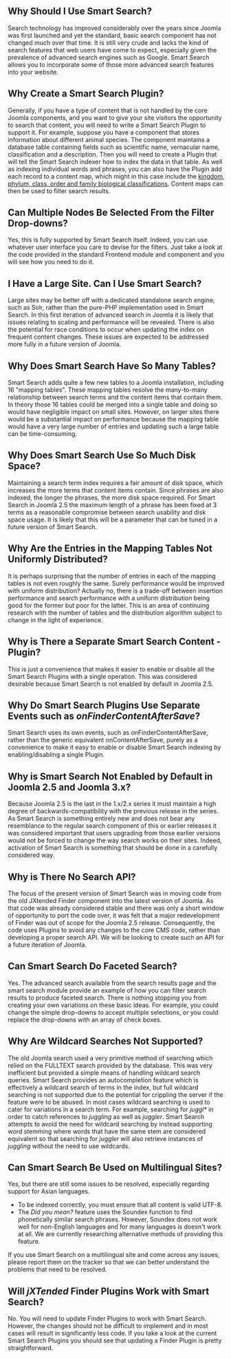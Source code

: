<!-- Filename: Smart_Search_Frequently_Asked_Questions / Display title: Smart Search FAQs -->

## Why Should I Use Smart Search?

Search technology has improved considerably over the years since Joomla
was first launched and yet the standard, basic search component has not
changed much over that time. It is still very crude and lacks the kind
of search features that web users have come to expect, especially given
the prevalence of advanced search engines such as Google. Smart Search
allows you to incorporate some of those more advanced search features
into your website.

## Why Create a Smart Search Plugin?

Generally, if you have a type of content that is not handled by the core
Joomla components, and you want to give your site visitors the
opportunity to search that content, you will need to write a Smart
Search Plugin to support it. For example, suppose you have a component
that stores information about different animal species. The component
maintains a database table containing fields such as scientific name,
vernacular name, classification and a description. Then you will need to
create a Plugin that will tell the Smart Search indexer how to index the
data in that table. As well as indexing individual words and phrases,
you can also have the Plugin add each record to a content map, which
might in this case include the
<a href="https://en.wikipedia.org/wiki/Taxonomy_(biology)"
class="external text" target="_blank"
rel="nofollow noreferrer noopener">kingdom, phylum, class, order and
family biological classifications</a>. Content maps can then be used to
filter search results.

## Can Multiple Nodes Be Selected From the Filter Drop-downs?

Yes, this is fully supported by Smart Search itself. Indeed, you can use
whatever user interface you care to devise for the filters. Just take a
look at the code provided in the standard Frontend module and component
and you will see how you need to do it.

## I Have a Large Site. Can I Use Smart Search?

Large sites may be better off with a dedicated standalone search engine,
such as Solr, rather than the pure-PHP implementation used in Smart
Search. In this first iteration of advanced search in Joomla it is
likely that issues relating to scaling and performance will be revealed.
There is also the potential for race conditions to occur when updating
the index on frequent content changes. These issues are expected to be
addressed more fully in a future version of Joomla.

## Why Does Smart Search Have So Many Tables?

Smart Search adds quite a few new tables to a Joomla installation,
including 16 "mapping tables". These mapping tables resolve the
many-to-many relationship between search terms and the content items
that contain them. In theory those 16 tables could be merged into a
single table and doing so would have negligible impact on small sites.
However, on larger sites there would be a substantial impact on
performance because the mapping table would have a very large number of
entries and updating such a large table can be time-consuming.

## Why Does Smart Search Use So Much Disk Space?

Maintaining a search term index requires a fair amount of disk space,
which increases the more terms that content items contain. Since phrases
are also indexed, the longer the phrases, the more disk space required.
For Smart Search in Joomla 2.5 the maximum length of a phrase has been
fixed at 3 terms as a reasonable compromise between search usability and
disk space usage. It is likely that this will be a parameter that can be
tuned in a future version of Smart Search.

## Why Are the Entries in the Mapping Tables Not Uniformly Distributed?

It is perhaps surprising that the number of entries in each of the
mapping tables is not even roughly the same. Surely performance would be
improved with uniform distribution? Actually no, there is a trade-off
between insertion performance and search performance with a uniform
distribution being good for the former but poor for the latter. This is
an area of continuing research with the number of tables and the
distribution algorithm subject to change in the light of experience.

## Why is There a Separate Smart Search Content - Plugin?

This is just a convenience that makes it easier to enable or disable all
the Smart Search Plugins with a single operation. This was considered
desirable because Smart Search is not enabled by default in Joomla 2.5.

## Why Do Smart Search Plugins Use Separate Events such as *onFinderContentAfterSave*?

Smart Search uses its own events, such as onFinderContentAfterSave,
rather than the generic equivalent onContentAfterSave, purely as a
convenience to make it easy to enable or disable Smart Search indexing
by enabling/disabling a single Plugin.

## Why is Smart Search Not Enabled by Default in Joomla 2.5 and Joomla 3.x?

Because Joomla 2.5 is the last in the 1.x/2.x series it must maintain a
high degree of backwards-compatibility with the previous release in the
series. As Smart Search is something entirely new and does not bear any
resemblance to the regular search component of this or earlier releases
it was considered important that users upgrading from those earlier
versions would not be forced to change the way search works on their
sites. Indeed, activation of Smart Search is something that should be
done in a carefully considered way.

## Why is There No Search API?

The focus of the present version of Smart Search was in moving code from
the old JXtended Finder component into the latest version of Joomla. As
that code was already considered stable and there was only a short
window of opportunity to port the code over, it was felt that a major
redevelopment of Finder was out of scope for the Joomla 2.5 release.
Consequently, the code uses Plugins to avoid any changes to the core CMS
code, rather than developing a proper search API. We will be looking to
create such an API for a future iteration of Joomla.

## Can Smart Search Do Faceted Search?

Yes. The advanced search available from the search results page and the
smart search module provide an example of how you can filter search
results to produce faceted search. There is nothing stopping you from
creating your own variations on these basic ideas. For example, you
could change the simple drop-downs to accept multiple selections, or you
could replace the drop-downs with an array of check boxes.

## Why Are Wildcard Searches Not Supported?

The old Joomla search used a very primitive method of searching which
relied on the FULLTEXT search provided by the database. This was very
inefficient but provided a simple means of handling wildcard search
queries. Smart Search provides an autocompletion feature which is
effectively a wildcard search of terms in the index, but full wildcard
searching is not supported due to the potential for crippling the server
if the feature were to be abused. In most cases wildcard searching is
used to cater for variations in a search term. For example, searching
for *juggl\** in order to catch references to *juggling* as well as
*juggler*. Smart Search attempts to avoid the need for wildcard
searching by instead supporting word stemming where words that have the
same stem are considered equivalent so that searching for *juggler* will
also retrieve instances of *juggling* without the need to use wildcards.

## Can Smart Search Be Used on Multilingual Sites?

Yes, but there are still some issues to be resolved, especially
regarding support for Asian languages.

- To be indexed correctly, you must ensure that all content is valid
  UTF-8.
- The *Did you mean?* feature uses the Soundex function to find
  phonetically similar search phrases. However, Soundex does not work
  well for non-English languages and for many languages is doesn't work
  at all. We are currently researching alternative methods of providing
  this feature.

If you use Smart Search on a multilingual site and come across any
issues, please report them on the tracker so that we can better
understand the problems that need to be resolved.

## Will *jXTended* Finder Plugins Work with Smart Search?

No. You will need to update Finder Plugins to work with Smart Search.
However, the changes should not be difficult to implement and in most
cases will result in significantly less code. If you take a look at the
current Smart Search Plugins you should see that updating a Finder
Plugin is pretty straightforward.
